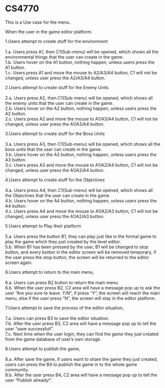 # CS4770
This is a Use case for the menu.

When the user in the game editor platform. 

1.Users attempt to create stuff for the environment<br>
    <br>1.a. Users press A1, then C1(Sub-menu) will be opened, which shows all the environmental things that the user can create in the game.
    <br>1.b. Users hover on the A1 button, nothing happen, unless users press the A1 button.
    <br>1.c. Users press A1 and move the mouse to A2/A3/A4 button, C1 will not be changed, unless user press the A2/A3/A4 button.<br>

2.Users attempt to create stuff for the Enemy Units<br>
    <br>2.a. Users press A2, then C1(Sub-menu) will be opened, which shows all the enemy units that the user can create in the game.
    <br>2.b. Users hover on the A2 button, nothing happen, unless users press the A2 button.
    <br>2.c. Users press A2 and move the mouse to A1/A3/A4 button, C1 will not be changed, unless user press the A1/A3/A4 button.<br>

3.Users attempt to create stuff for the Boss Units<br>
    <br>3.a. Users press A3, then C1(Sub-menu) will be opened, which shows all the boss units that the user can create in the game.
    <br>3.b. Users hover on the A3 button, nothing happen, unless users press the A3 button.
    <br>3.c. Users press A3 and move the mouse to A1/A2/A4 button, C1 will not be changed, unless user press the A1/A2/A4 button.<br>
    
4.Users attempt to create stuff for the Objectives<br>
    <br>4.a. Users press A4, then C1(Sub-menu) will be opened, which shows all the Objectives that the user can create in the game.
    <br>4.b. Users hover on the A4 button, nothing happen, unless users press the A4 button.
    <br>4.c. Users press A4 and move the mouse to A1/A2/A3 button, C1 will not be changed, unless user press the A1/A2/A3 button.

5.Users attempt to Play their platform<br>
    <br>5.a. Users press the button B1, they can play just like in the formal game to play the game which they just created by the level editor.
    <br>5.b. When B1 has been pressed by the user, B1 will be changed to stop button, and every button in the editor screen will be removed temporary, if the user press the stop button, the screen will be returned to the editor screen again.<br>

6.Users attempt to return to the main menu, <br>
    <br>6.a. Users can press B2 button to return the main menu. 
    <br>6.b. When the user press B2, C2 area will have a message pop up to ask the user “Are you sure to leave. Y/N”, if press “Y”, the screen will reach the main menu, else if the user press “N”, the screen will stay in the editor platform.<br>

7.Users attempt to save the process of the editor situation, <br>
    <br>7.a. Users can press B3 to save the editor situation. 
    <br>7.b. After the user press B3, C2 area will have a message pop up to tell the user “save successful!”.
    <br>7.c. Next time when the user login, they can find the game they just created from the game database of user’s own storage.<br>

8.Users attempt to publish the game, <br>
    <br>8.a. After save the game, if users want to share the game they just created, users can press the B4 to publish the game in to the whole game community. 
    <br>8.b. After the user press B4, C2 area will have a message pop up to tell the user “Publish already!”. 

